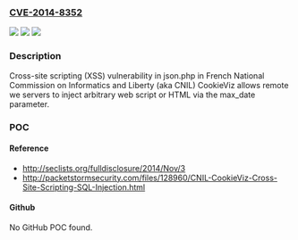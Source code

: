 ### [CVE-2014-8352](https://cve.mitre.org/cgi-bin/cvename.cgi?name=CVE-2014-8352)
![](https://img.shields.io/static/v1?label=Product&message=n%2Fa&color=blue)
![](https://img.shields.io/static/v1?label=Version&message=n%2Fa&color=blue)
![](https://img.shields.io/static/v1?label=Vulnerability&message=n%2Fa&color=brighgreen)

### Description

Cross-site scripting (XSS) vulnerability in json.php in French National Commission on Informatics and Liberty (aka CNIL) CookieViz allows remote we servers to inject arbitrary web script or HTML via the max_date parameter.

### POC

#### Reference
- http://seclists.org/fulldisclosure/2014/Nov/3
- http://packetstormsecurity.com/files/128960/CNIL-CookieViz-Cross-Site-Scripting-SQL-Injection.html

#### Github
No GitHub POC found.

